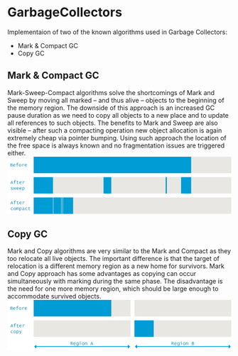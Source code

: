 # GarbageCollectors
Implementaion of two of the known algorithms used in Garbage Collectors:
* Mark & Compact GC
* Copy GC

## Mark & Compact GC
Mark-Sweep-Compact algorithms solve the shortcomings of Mark and Sweep by moving all marked – and thus alive – objects to the beginning of the memory region. The downside of this approach is an increased GC pause duration as we need to copy all objects to a new place and to update all references to such objects. The benefits to Mark and Sweep are also visible – after such a compacting operation new object allocation is again extremely cheap via pointer bumping. Using such approach the location of the free space is always known and no fragmentation issues are triggered either.
![Mark & Compact GC](Mark.png)

## Copy GC
Mark and Copy algorithms are very similar to the Mark and Compact as they too relocate all live objects. The important difference is that the target of relocation is a different memory region as a new home for survivors. Mark and Copy approach has some advantages as copying can occur simultaneously with marking during the same phase. The disadvantage is the need for one more memory region, which should be large enough to accommodate survived objects.
![CopyGC](Copy.png)
